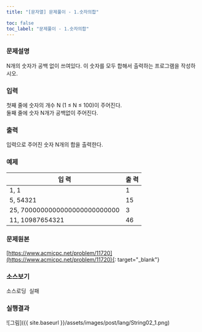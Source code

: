 ```yaml
---
title: "[문자열] 문제풀이 - 1.숫자의합"

toc: false
toc_label: "문제풀이 - 1.숫자의합"
---
```


### 문제설명    
N개의 숫자가 공백 없이 쓰여있다. 이 숫자를 모두 합해서 출력하는 프로그램을 작성하시오.    

### 입력    
첫째 줄에 숫자의 개수 N (1 ≤ N ≤ 100)이 주어진다.     
둘째 줄에 숫자 N개가 공백없이 주어진다.    

### 출력    
입력으로 주어진 숫자 N개의 합을 출력한다.    

### 예제    

입    력 | 출    력    
----- | -----    
1, 1 | 1    
5, 54321 | 15    
25, 7000000000000000000000000 | 3    
11, 10987654321 | 46    

### 문제원본    
[https://www.acmicpc.net/problem/11720](https://www.acmicpc.net/problem/11720){: target="_blank"}

### 소스보기
<pre id="show1" class="show-json-from-git">소스로딩 실패</pre>
<script>showJsonFromGit('{{ site.repository_raw }}/step2/String02OXQuiz.java', 'show1', '500px');</script>


### 실행결과
![그림]({{ site.baseurl }}/assets/images/post/lang/String02_1.png)

